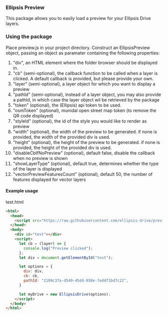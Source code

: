### Ellipsis Preview

This package allows you to easily load a preview for your Ellipsis Drive layers.


### Using the package

Place preview.js in your project directory. Construct an EllipsisPreview object, passing an object as paramater containing the following properties:

1. "div", an HTML element where the folder browser should be displayed in.
2. "cb" (semi-optional), the callback function to be called when a layer is clicked. A default callback is provided, but please provide your own.
3. "layer" (semi-optional), a layer object for which you want to display a preview
4. "pathId" (semi-optional), instead of a layer object, you may also provide a pathId, in which case the layer object wil be retrieved by the package
5. "token" (optional), the (Ellipsis) api token to be used.
6. "osmToken" (optional), munidal open street map token (to remove the QR code displayed)
7. "styleId" (optional), the id of the style you would like to render as preview
8. "width" (optional), the width of the preview to be generated. if none is provided, the width of the provided div is used.
9. "height" (optional), the height of the preview to be generated. if none is provided, the height of the provided div is used.
10. "disableCbIfNoPreview" (optional), default false, disable the callback when no preview is shown
11. "showLayerType" (optional), default true, determines whether the type of the layer is displayed
12. "vectorPreviewFeaturesCount" (optional),  default 50, the number of features displayed for vector layers

#### Example usage
test.html

```html
<html>
  <head>
    <script src="https://raw.githubusercontent.com/ellipsis-drive/preview-package/npm-support/build/ellipsis-preview.js"></script>
  </head>
  <body>
    <div id="test"></div>
    <script>
      let cb = (layer) => {
        console.log("Preview clicked");
      };
      let div = document.getElementById("test");

      let options = {
        div: div,
        cb: cb,
        pathId: "2109c37a-d549-45dd-858e-7eddf1bd7c22",
      }

      let myDrive = new EllipsisDrive(options);
    </script>
  </body>
</html>
```